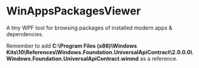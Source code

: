 # WinAppsPackagesViewer

A tiny WPF tool for browsing packages of installed modern apps & dependencies.

Remember to add **C:\Program Files (x86)\Windows Kits\10\References\Windows.Foundation.UniversalApiContract\2.0.0.0\Windows.Foundation.UniversalApiContract.winmd** as a reference.
